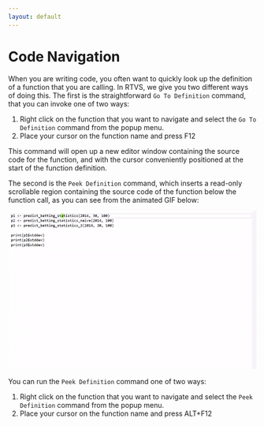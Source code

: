 ```yaml
---
layout: default
---
```


# Code Navigation

When you are writing code, you often want to quickly look up the definition of a
function that you are calling. In RTVS, we give you two different ways of doing
this. The first is the straightforward `Go To Definition` command, that you can
invoke one of two ways:

1. Right click on the function that you want to navigate and select the `Go To
   Definition` command from the popup menu. 
1. Place your cursor on the function name and press F12

This command will open up a new editor window containing the source code for the
function, and with the cursor conveniently positioned at the start of the
function definition.

The second is the `Peek Definition` command, which inserts a read-only
scrollable region containing the source code of the function below the function
call, as you can see from the animated GIF below:

![](media/peek_definition.gif)

You can run the `Peek Definition` command one of two ways:

1. Right click on the function that you want to navigate and select the `Peek
   Definition` command from the popup menu. 
1. Place your cursor on the function name and press ALT+F12
